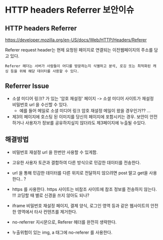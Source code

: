 # HTTP headers Referrer 보안이슈

## HTTP headers Referrer 
https://developer.mozilla.org/en-US/docs/Web/HTTP/Headers/Referer

Referer request header는 현제 요청된 페이지로 연결되는 이전웹페이지의 주소를 담고 있다.

```
Referer 헤더는 서버가 사람들이 어디를 방문하는지 식별하고 분석, 로깅 또는 최적화된 캐싱 등을 위해 해당 데이터를 사용할 수 있다.
```

## Referrer Issue
- 소셜 미디어 링크? 가 있는 '암호 재설정' 페이지 -> 소셜 미디어 사이트가 재설정 비밀번호 url 을 수신할 수 있다. 
    - 예를 들어 메일로 소셜 미디어 링크 암호 재설정 메일이 왔을 경우인가?? ... 
- 제3의 페이지에 호스팅 된 이미지를 당신의 페이지에 포함시키는 경우. 보안이 안전하거나 사용자가 정보를 공유하지싶지 않더라도 제3페이지에 누출될 수있다.

## 해결방법
- 비밀번호 재설정 url 을 한번만 사용할 수 있게함.
- 고유한 사용자 토큰과 결합하여 다른 방식으로 민감한 데이터를 전송한다.
- url 을 통해 민감한 데이터를 다른 위치로 전달하지 않으려면 post 말고 get을 사용한다.. ?
- https 를 사용한다. https 사이트는 비참조 사이트에 참조 정보를 전송하지 않는다. !!! 코딩할 때 별로 신경을 쓰지 않아도 되나?
- iframe 비밀번호 재설정 페이지, 결제 양식, 로그인 영역 등과 같은 웹사이트의 안전한 영역에서 타사 컨텐츠를 제거한다.

- no-referrer 지시문으로, Referer 헤더를 완전히 생략한다.
- 누출위험이 있는 img, a 태그에 no-referer 를 사용한다.
